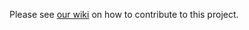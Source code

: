 Please see [our wiki](https://github.com/microsoft/vscode-pylint/wiki) on how to
contribute to this project.
